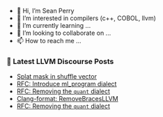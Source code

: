 - 👋 Hi, I’m Sean Perry
- 👀 I’m interested in compilers (c++, COBOL, llvm)
- 🌱 I’m currently learning ...
- 💞️ I’m looking to collaborate on ...
- 📫 How to reach me ...

<!---
s66perry/s66perry is a ✨ special ✨ repository because its `README.md` (this file) appears on your GitHub profile.
You can click the Preview link to take a look at your changes.
--->
### 📕 Latest LLVM Discourse Posts

<!-- DISCOURSE-LLVM:START -->
- [Splat mask in shuffle vector](https://discourse.llvm.org/t/splat-mask-in-shuffle-vector/60359/4)
- [RFC: Introduce ml_program dialect](https://discourse.llvm.org/t/rfc-introduce-ml-program-dialect/60376/16)
- [RFC: Removing the `quant` dialect](https://discourse.llvm.org/t/rfc-removing-the-quant-dialect/3643/15)
- [Clang-format: RemoveBracesLLVM](https://discourse.llvm.org/t/clang-format-removebracesllvm/5771/4)
- [RFC: Removing the `quant` dialect](https://discourse.llvm.org/t/rfc-removing-the-quant-dialect/3643/14)
<!-- DISCOURSE-LLVM:END -->
